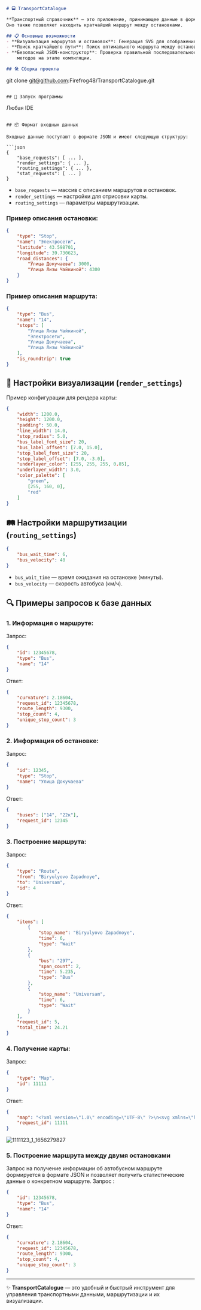 ```markdown
# 🚍 TransportCatalogue

**Транспортный справочник** — это приложение, принимающее данные в формате JSON и визуализирующее автобусные маршруты и остановки в виде SVG-файлов.
Оно также позволяет находить кратчайший маршрут между остановками. 

## 📋 Основные возможности
- **Визуализация маршрутов и остановок**: Генерация SVG для отображения схемы маршрутов.
- **Поиск кратчайшего пути**: Поиск оптимального маршрута между остановками.
- **Безопасный JSON-конструктор**: Проверка правильной последовательности
    методов на этапе компиляции.

## 🛠️ Сборка проекта 

```
git clone git@github.com:Firefrog48/TransportCatalogue.git
```

## 🚀 Запуск программы

```
Любая IDE
```

## 📦 Формат входных данных

Входные данные поступают в формате JSON и имеют следующую структуру:

```json
{
    "base_requests": [ ... ],
    "render_settings": { ... },
    "routing_settings": { ... },
    "stat_requests": [ ... ]
}
```

- `base_requests` — массив с описанием маршрутов и остановок.
- `render_settings` — настройки для отрисовки карты.
- `routing_settings` — параметры маршрутизации.

### Пример описания остановки:
```json
{
    "type": "Stop",
    "name": "Электросети",
    "latitude": 43.598701,
    "longitude": 39.730623,
    "road_distances": {
        "Улица Докучаева": 3000,
        "Улица Лизы Чайкиной": 4300
    }
}
```

### Пример описания маршрута:
```json
{
    "type": "Bus",
    "name": "14",
    "stops": [
        "Улица Лизы Чайкиной",
        "Электросети",
        "Улица Докучаева",
        "Улица Лизы Чайкиной"
    ],
    "is_roundtrip": true
}
```

## 🎨 Настройки визуализации (`render_settings`)
Пример конфигурации для рендера карты:

```json
{
    "width": 1200.0,
    "height": 1200.0,
    "padding": 50.0,
    "line_width": 14.0,
    "stop_radius": 5.0,
    "bus_label_font_size": 20,
    "bus_label_offset": [7.0, 15.0],
    "stop_label_font_size": 20,
    "stop_label_offset": [7.0, -3.0],
    "underlayer_color": [255, 255, 255, 0.85],
    "underlayer_width": 3.0,
    "color_palette": [
        "green",
        [255, 160, 0],
        "red"
    ]
}
```

## 🛤️ Настройки маршрутизации (`routing_settings`)

```json
{
    "bus_wait_time": 6,
    "bus_velocity": 40
}
```
- `bus_wait_time` — время ожидания на остановке (минуты).
- `bus_velocity` — скорость автобуса (км/ч).

## 🔍 Примеры запросов к базе данных

### 1. Информация о маршруте:
Запрос:
```json
{
    "id": 12345678,
    "type": "Bus",
    "name": "14"
}
```
Ответ:
```json
{
    "curvature": 2.18604,
    "request_id": 12345678,
    "route_length": 9300,
    "stop_count": 4,
    "unique_stop_count": 3
}
```

### 2. Информация об остановке:
Запрос:
```json
{
    "id": 12345,
    "type": "Stop",
    "name": "Улица Докучаева"
}
```
Ответ:
```json
{
    "buses": ["14", "22к"],
    "request_id": 12345
}
```

### 3. Построение маршрута:
Запрос:
```json
{
    "type": "Route",
    "from": "Biryulyovo Zapadnoye",
    "to": "Universam",
    "id": 4
}
```
Ответ:
```json
{
    "items": [
        {
            "stop_name": "Biryulyovo Zapadnoye",
            "time": 6,
            "type": "Wait"
        },
        {
            "bus": "297",
            "span_count": 2,
            "time": 5.235,
            "type": "Bus"
        },
        {
            "stop_name": "Universam",
            "time": 6,
            "type": "Wait"
        }
    ],
    "request_id": 5,
    "total_time": 24.21
}
```

### 4. Получение карты:
Запрос:
```json
{
    "type": "Map",
    "id": 11111
}
```
Ответ:
```json
{
    "map": "<?xml version=\"1.0\" encoding=\"UTF-8\" ?>\n<svg xmlns=\"http://www.w3.org/2000/svg\" version=\"1.1\">...\n</svg>",
    "request_id": 11111
}
```

![1111123_1_1656279827](https://github.com/user-attachments/assets/20da47e8-07fd-49d0-a167-a67062979e65)

### 5. Построение маршрута между двумя остановками
Запрос на получение информации об автобусном маршруте формируется в формате JSON и позволяет получить статистические данные о конкретном маршруте.
Запрос :
```json
{
    "id": 12345678,
    "type": "Bus",
    "name": "14"
}
```
Ответ:
```json
{
    "curvature": 2.18604,
    "request_id": 12345678,
    "route_length": 9300,
    "stop_count": 4,
    "unique_stop_count": 3
}
```


---

✨ **TransportCatalogue** — это удобный и быстрый инструмент для управления транспортными данными, маршрутизации и их визуализации.
```
